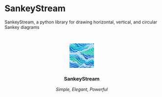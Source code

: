 # SankeyStream

SankeyStream, a python library for drawing horizontal, vertical, and circular Sankey diagrams

<!-- PROJECT LOGO -->
<br />

<p align="center">
  <a href="https://github.com/Eason010212/sankeyStream/">
    <img src="images/logo.png" alt="Logo" width="80" height="80">
  </a>

  <h3 align="center">SankeyStream</h3>
  <p align="center">
    <i>Simple, Elegant, Powerful</i>
  </p>
</p>

